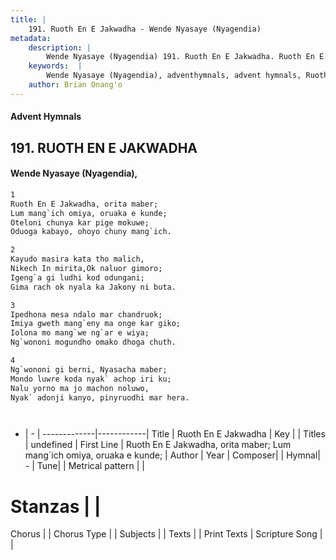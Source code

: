 ```yaml
---
title: |
    191. Ruoth En E Jakwadha - Wende Nyasaye (Nyagendia)
metadata:
    description: |
        Wende Nyasaye (Nyagendia) 191. Ruoth En E Jakwadha. Ruoth En E Jakwadha, orita maber; Lum mang`ich omiya, oruaka e kunde; Oteloni chunya kar pige mokuwe; Oduoga kabayo, ohoyo chuny mang`ich.  
    keywords:  |
        Wende Nyasaye (Nyagendia), adventhymnals, advent hymnals, Ruoth En E Jakwadha, Ruoth En E Jakwadha, orita maber; Lum mang`ich omiya, oruaka e kunde;. 
    author: Brian Onang'o
---
```


#### Advent Hymnals
## 191. RUOTH EN E JAKWADHA
####  Wende Nyasaye (Nyagendia),

```txt
1
Ruoth En E Jakwadha, orita maber;
Lum mang`ich omiya, oruaka e kunde;
Oteloni chunya kar pige mokuwe;
Oduoga kabayo, ohoyo chuny mang`ich.

2
Kayudo masira kata tho malich,
Nikech In mirita,Ok naluor gimoro;
Igeng`a gi ludhi kod odungani;
Gima rach ok nyala ka Jakony ni buta.

3
Ipedhona mesa ndalo mar chandruok;
Imiya gweth mang`eny ma onge kar giko;
Iolona mo mang`we ng`ar e wiya;
Ng`wononi mogundho omako dhoga chuth.

4
Ng`wononi gi berni, Nyasacha maber;
Mondo luwre koda nyak` achop iri ku;
Nalu yorno ma jo machon noluwo,
Nyak` adonji kanyo, pinyruodhi mar hera.




```

- |   -  |
-------------|------------|
Title | Ruoth En E Jakwadha |
Key |  |
Titles | undefined |
First Line | Ruoth En E Jakwadha, orita maber; Lum mang`ich omiya, oruaka e kunde; |
Author | 
Year | 
Composer| |
Hymnal|  - |
Tune|  |
Metrical pattern | |
# Stanzas |  |
Chorus |  |
Chorus Type |  |
Subjects | |
Texts |  |
Print Texts | 
Scripture Song |  |
    
